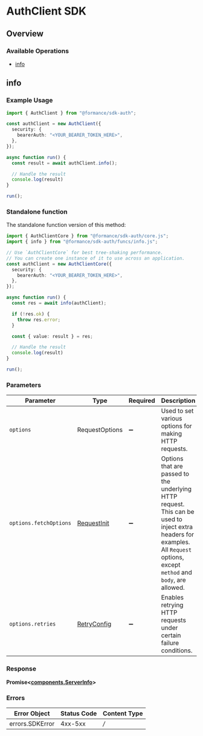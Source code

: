 # AuthClient SDK


## Overview

### Available Operations

* [info](#info)

## info

### Example Usage

```typescript
import { AuthClient } from "@formance/sdk-auth";

const authClient = new AuthClient({
  security: {
    bearerAuth: "<YOUR_BEARER_TOKEN_HERE>",
  },
});

async function run() {
  const result = await authClient.info();

  // Handle the result
  console.log(result)
}

run();
```


### Standalone function

The standalone function version of this method:

```typescript
import { AuthClientCore } from "@formance/sdk-auth/core.js";
import { info } from "@formance/sdk-auth/funcs/info.js";

// Use `AuthClientCore` for best tree-shaking performance.
// You can create one instance of it to use across an application.
const authClient = new AuthClientCore({
  security: {
    bearerAuth: "<YOUR_BEARER_TOKEN_HERE>",
  },
});

async function run() {
  const res = await info(authClient);

  if (!res.ok) {
    throw res.error;
  }

  const { value: result } = res;

  // Handle the result
  console.log(result)
}

run();
```

### Parameters

| Parameter                                                                                                                                                                      | Type                                                                                                                                                                           | Required                                                                                                                                                                       | Description                                                                                                                                                                    |
| ------------------------------------------------------------------------------------------------------------------------------------------------------------------------------ | ------------------------------------------------------------------------------------------------------------------------------------------------------------------------------ | ------------------------------------------------------------------------------------------------------------------------------------------------------------------------------ | ------------------------------------------------------------------------------------------------------------------------------------------------------------------------------ |
| `options`                                                                                                                                                                      | RequestOptions                                                                                                                                                                 | :heavy_minus_sign:                                                                                                                                                             | Used to set various options for making HTTP requests.                                                                                                                          |
| `options.fetchOptions`                                                                                                                                                         | [RequestInit](https://developer.mozilla.org/en-US/docs/Web/API/Request/Request#options)                                                                                        | :heavy_minus_sign:                                                                                                                                                             | Options that are passed to the underlying HTTP request. This can be used to inject extra headers for examples. All `Request` options, except `method` and `body`, are allowed. |
| `options.retries`                                                                                                                                                              | [RetryConfig](../../lib/utils/retryconfig.md)                                                                                                                                  | :heavy_minus_sign:                                                                                                                                                             | Enables retrying HTTP requests under certain failure conditions.                                                                                                               |


### Response

**Promise\<[components.ServerInfo](../../models/components/serverinfo.md)\>**
### Errors

| Error Object    | Status Code     | Content Type    |
| --------------- | --------------- | --------------- |
| errors.SDKError | 4xx-5xx         | */*             |
